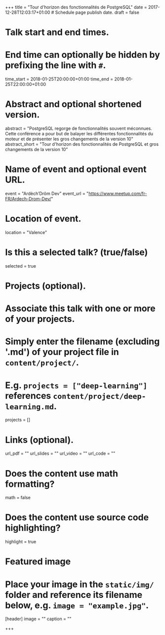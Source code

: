 +++
title = "Tour d'horizon des fonctionnalités de PostgreSQL"
date = 2017-12-28T12:03:17+01:00  # Schedule page publish date.
draft = false

# Talk start and end times.
#   End time can optionally be hidden by prefixing the line with `#`.
time_start = 2018-01-25T20:00:00+01:00
time_end = 2018-01-25T22:00:00+01:00

# Abstract and optional shortened version.
abstract = "PostgreSQL regorge de fonctionnalités souvent méconnues. Cette conférence a pour but de balayer les différentes fonctionnalités du moteur et de présenter les gros changements de la version 10"
abstract_short = "Tour d'horizon des fonctionnalités de PostgreSQL et gros changements de la version 10"

# Name of event and optional event URL.
event = "Ardèch’Drôm Dev"
event_url = "https://www.meetup.com/fr-FR/Ardech-Drom-Dev/"

# Location of event.
location = "Valence"

# Is this a selected talk? (true/false)
selected = true

# Projects (optional).
#   Associate this talk with one or more of your projects.
#   Simply enter the filename (excluding '.md') of your project file in `content/project/`.
#   E.g. `projects = ["deep-learning"]` references `content/project/deep-learning.md`.
projects = []

# Links (optional).
url_pdf = ""
url_slides = ""
url_video = ""
url_code = ""

# Does the content use math formatting?
math = false

# Does the content use source code highlighting?
highlight = true

# Featured image
# Place your image in the `static/img/` folder and reference its filename below, e.g. `image = "example.jpg"`.
[header]
image = ""
caption = ""

+++
